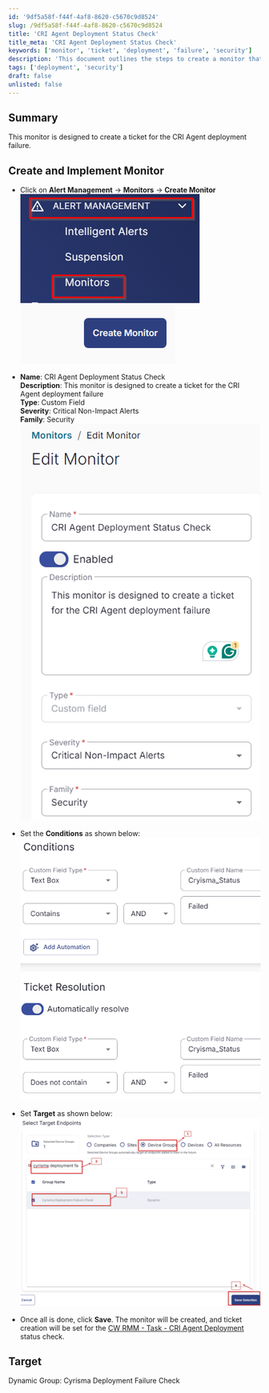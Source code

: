```yaml
---
id: '9df5a58f-f44f-4af8-8620-c5670c9d8524'
slug: /9df5a58f-f44f-4af8-8620-c5670c9d8524
title: 'CRI Agent Deployment Status Check'
title_meta: 'CRI Agent Deployment Status Check'
keywords: ['monitor', 'ticket', 'deployment', 'failure', 'security']
description: 'This document outlines the steps to create a monitor that generates a ticket for CRI Agent deployment failures, ensuring timely alerts for critical non-impact issues.'
tags: ['deployment', 'security']
draft: false
unlisted: false
---
```


## Summary

This monitor is designed to create a ticket for the CRI Agent deployment failure.

## Create and Implement Monitor

- Click on **Alert Management** -> **Monitors** -> **Create Monitor**  
  ![Image 1](../../../static/img/CRI-Agent-Deployment-Status-Check/image_1.png)  
  ![Image 2](../../../static/img/CRI-Agent-Deployment-Status-Check/image_2.png)  

- **Name**: CRI Agent Deployment Status Check  
  **Description**: This monitor is designed to create a ticket for the CRI Agent deployment failure  
  **Type**: Custom Field  
  **Severity**: Critical Non-Impact Alerts  
  **Family**: Security  
  ![Image 3](../../../static/img/CRI-Agent-Deployment-Status-Check/image_3.png)  

- Set the **Conditions** as shown below:  
  ![Image 4](../../../static/img/CRI-Agent-Deployment-Status-Check/image_4.png)  

- Set **Target** as shown below:  
  ![Image 5](../../../static/img/CRI-Agent-Deployment-Status-Check/image_5.png)  

- Once all is done, click **Save**. The monitor will be created, and ticket creation will be set for the [CW RMM - Task - CRI Agent Deployment](<../tasks/CRI Agent Deployment.md>) status check.

## Target

Dynamic Group: Cyrisma Deployment Failure Check


